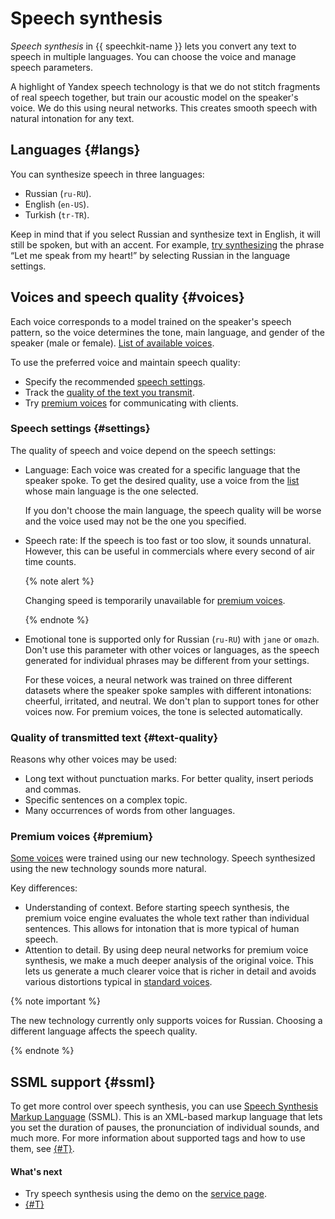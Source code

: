 # Speech synthesis

_Speech synthesis_ in {{ speechkit-name }} lets you convert any text to speech in multiple languages. You can choose the voice and manage speech parameters.

A highlight of Yandex speech technology is that we do not stitch fragments of real speech together, but train our acoustic model on the speaker's voice. We do this using neural networks. This creates smooth speech with natural intonation for any text.

## Languages {#langs}

You can synthesize speech in three languages:

- Russian (`ru-RU`).
- English (`en-US`).
- Turkish (`tr-TR`).

Keep in mind that if you select Russian and synthesize text in English, it will still be spoken, but with an accent. For example, [try synthesizing](https://cloud.yandex.com/services/speechkit#demo) the phrase <q>Let me speak from my heart!</q> by selecting Russian in the language settings.

## Voices and speech quality {#voices}

Each voice corresponds to a model trained on the speaker's speech pattern, so the voice determines the tone, main language, and gender of the speaker (male or female). [List of available voices](voices.md).

To use the preferred voice and maintain speech quality:

* Specify the recommended [speech settings](#settings).
* Track the [quality of the text you transmit](#text-quality).
* Try [premium voices](#premium) for communicating with clients.

### Speech settings {#settings}

The quality of speech and voice depend on the speech settings:

* Language: Each voice was created for a specific language that the speaker spoke. To get the desired quality, use a voice from the [list](voices.md) whose main language is the one selected.

    If you don't choose the main language, the speech quality will be worse and the voice used may not be the one you specified.

* Speech rate: If the speech is too fast or too slow, it sounds unnatural. However, this can be useful in commercials where every second of air time counts.

    {% note alert %}

    Changing speed is temporarily unavailable for [premium voices](voices.md#premium).

    {% endnote %}

* Emotional tone is supported only for Russian (`ru-RU`) with `jane` or `omazh`. Don't use this parameter with other voices or languages, as the speech generated for individual phrases may be different from your settings.

    For these voices, a neural network was trained on three different datasets where the speaker spoke samples with different intonations: cheerful, irritated, and neutral. We don't plan to support tones for other voices now. For premium voices, the tone is selected automatically.

### Quality of transmitted text {#text-quality}

Reasons why other voices may be used:

* Long text without punctuation marks. For better quality, insert periods and commas.
* Specific sentences on a complex topic.
* Many occurrences of words from other languages.

### Premium voices {#premium}

[Some voices](voices.md#premium) were trained using our new technology. Speech synthesized using the new technology sounds more natural.

Key differences:

* Understanding of context. Before starting speech synthesis, the premium voice engine evaluates the whole text rather than individual sentences. This allows for intonation that is more typical of human speech.
* Attention to detail. By using deep neural networks for premium voice synthesis, we make a much deeper analysis of the original voice. This lets us generate a much clearer voice that is richer in detail and avoids various distortions typical in [standard voices](voices.md#standard).

{% note important %}

The new technology currently only supports voices for Russian. Choosing a different language affects the speech quality.

{% endnote %}

## SSML support {#ssml}

To get more control over speech synthesis, you can use [Speech Synthesis Markup Language](https://en.wikipedia.org/wiki/Speech_Synthesis_Markup_Language) (SSML). This is an XML-based markup language that lets you set the duration of pauses, the pronunciation of individual sounds, and much more. For more information about supported tags and how to use them, see [{#T}](ssml.md).

#### What's next

* Try speech synthesis using the demo on the [service page](https://cloud.yandex.com/services/speechkit#demo).
* [{#T}](request.md)


